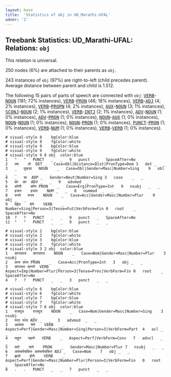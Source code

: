 ```yaml
---
layout: base
title:  'Statistics of obj in UD_Marathi-UFAL'
udver: '2'
---
```


## Treebank Statistics: UD_Marathi-UFAL: Relations: `obj`

This relation is universal.

250 nodes (6%) are attached to their parents as `obj`.

243 instances of `obj` (97%) are right-to-left (child precedes parent).
Average distance between parent and child is 1.512.

The following 15 pairs of parts of speech are connected with `obj`: <tt><a href="mr_ufal-pos-VERB.html">VERB</a></tt>-<tt><a href="mr_ufal-pos-NOUN.html">NOUN</a></tt> (181; 72% instances), <tt><a href="mr_ufal-pos-VERB.html">VERB</a></tt>-<tt><a href="mr_ufal-pos-PRON.html">PRON</a></tt> (46; 18% instances), <tt><a href="mr_ufal-pos-VERB.html">VERB</a></tt>-<tt><a href="mr_ufal-pos-ADJ.html">ADJ</a></tt> (4; 2% instances), <tt><a href="mr_ufal-pos-VERB.html">VERB</a></tt>-<tt><a href="mr_ufal-pos-PROPN.html">PROPN</a></tt> (4; 2% instances), <tt><a href="mr_ufal-pos-AUX.html">AUX</a></tt>-<tt><a href="mr_ufal-pos-NOUN.html">NOUN</a></tt> (3; 1% instances), <tt><a href="mr_ufal-pos-SCONJ.html">SCONJ</a></tt>-<tt><a href="mr_ufal-pos-NOUN.html">NOUN</a></tt> (2; 1% instances), <tt><a href="mr_ufal-pos-VERB.html">VERB</a></tt>-<tt><a href="mr_ufal-pos-INTJ.html">INTJ</a></tt> (2; 1% instances), <tt><a href="mr_ufal-pos-ADV.html">ADV</a></tt>-<tt><a href="mr_ufal-pos-NOUN.html">NOUN</a></tt> (1; 0% instances), <tt><a href="mr_ufal-pos-ADV.html">ADV</a></tt>-<tt><a href="mr_ufal-pos-PRON.html">PRON</a></tt> (1; 0% instances), <tt><a href="mr_ufal-pos-NOUN.html">NOUN</a></tt>-<tt><a href="mr_ufal-pos-AUX.html">AUX</a></tt> (1; 0% instances), <tt><a href="mr_ufal-pos-NOUN.html">NOUN</a></tt>-<tt><a href="mr_ufal-pos-NOUN.html">NOUN</a></tt> (1; 0% instances), <tt><a href="mr_ufal-pos-NOUN.html">NOUN</a></tt>-<tt><a href="mr_ufal-pos-PRON.html">PRON</a></tt> (1; 0% instances), <tt><a href="mr_ufal-pos-PUNCT.html">PUNCT</a></tt>-<tt><a href="mr_ufal-pos-PRON.html">PRON</a></tt> (1; 0% instances), <tt><a href="mr_ufal-pos-VERB.html">VERB</a></tt>-<tt><a href="mr_ufal-pos-NUM.html">NUM</a></tt> (1; 0% instances), <tt><a href="mr_ufal-pos-VERB.html">VERB</a></tt>-<tt><a href="mr_ufal-pos-VERB.html">VERB</a></tt> (1; 0% instances).


~~~ conllu
# visual-style 8	bgColor:blue
# visual-style 8	fgColor:white
# visual-style 9	bgColor:blue
# visual-style 9	fgColor:white
# visual-style 9 8 obj	color:blue
1	"	"	PUNCT	_	_	9	punct	_	SpaceAfter=No
2	त्या	तो	DET	_	Case=Obl|Distance=Dist|PronType=Dem	3	det	_	_
3	_	तुकडा	NOUN	_	Case=Obl|Gender=Masc|Number=Sing	9	obl	_	_
4	_	चा	ADP	_	Gender=Neut|Number=Sing	3	case	_	_
5	का	का	ADV	_	_	9	advmod	_	_
6	कोणी	कोण	PRON	_	Case=Erg|PronType=Int	9	nsubj	_	_
7	हजार	हजार	NUM	_	_	8	nummod	_	_
8	रुपये	रुपय	NOUN	_	Case=Acc|Gender=Masc|Number=Plur	9	obj	_	_
9	देईल	देणे	VERB	_	Number=Sing|Person=3|Tense=Fut|VerbForm=Fin	0	root	_	SpaceAfter=No
10	?	?	PUNCT	_	_	9	punct	_	SpaceAfter=No
11	"	"	PUNCT	_	_	9	punct	_	_

~~~


~~~ conllu
# visual-style 2	bgColor:blue
# visual-style 2	fgColor:white
# visual-style 3	bgColor:blue
# visual-style 3	fgColor:white
# visual-style 3 2 obj	color:blue
1	कागदपत्रं	कागदपत्र	NOUN	_	Case=Nom|Gender=Masc|Number=Plur	3	nsubj	_	_
2	काय	काय	PRON	_	Case=Acc|PronType=Int	3	obj	_	_
3	सांगतात	सांगणे	VERB	_	Aspect=Imp|Number=Plur|Person=3|Tense=Pres|VerbForm=Fin	0	root	_	SpaceAfter=No
4	?	?	PUNCT	_	_	3	punct	_	_

~~~


~~~ conllu
# visual-style 6	bgColor:blue
# visual-style 6	fgColor:white
# visual-style 7	bgColor:blue
# visual-style 7	fgColor:white
# visual-style 7 6 obj	color:blue
1	राजपुत्र	राजपुत्र	NOUN	_	Case=Nom|Gender=Masc|Number=Sing	3	nsubj	_	_
2	परत	परत	ADV	_	_	3	advmod	_	_
3	आलेला	येणे	VERB	_	Aspect=Perf|Gender=Masc|Number=Sing|Person=3|VerbForm=Part	4	acl	_	_
4	पाहून	पहाणे	VERB	_	Aspect=Perf|VerbForm=Conv	7	advcl	_	_
5	सारे	सारे	PRON	_	Gender=Masc|Number=Plur	7	nsubj	_	_
6	आश्चर्यचकित	आश्चर्यचकित	ADJ	_	Case=Nom	7	obj	_	_
7	झाले	होणे	VERB	_	Aspect=Perf|Gender=Masc|Number=Plur|Person=3|VerbForm=Fin	0	root	_	SpaceAfter=No
8	.	.	PUNCT	_	_	7	punct	_	_

~~~


